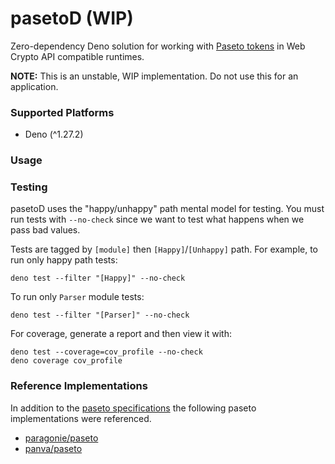 # pasetoD (WIP)

Zero-dependency Deno solution for working with
[Paseto tokens](https://github.com/paseto-standard/paseto-spec) in Web Crypto
API compatible runtimes.

__NOTE:__ This is an unstable, WIP implementation. Do not use this for an application.

### Supported Platforms

- Deno (^1.27.2)

### Usage

### Testing

pasetoD uses the "happy/unhappy" path mental model for testing. You must run
tests with `--no-check` since we want to test what happens when we pass bad
values.

Tests are tagged by `[module]` then `[Happy]`/`[Unhappy]` path. For example, to
run only happy path tests:

```
deno test --filter "[Happy]" --no-check
```

To run only `Parser` module tests:

```
deno test --filter "[Parser]" --no-check
```

For coverage, generate a report and then view it with:

```
deno test --coverage=cov_profile --no-check
deno coverage cov_profile
```

### Reference Implementations

In addition to the
[paseto specifications](https://github.com/paseto-standard/paseto-spec) the
following paseto implementations were referenced.

- [paragonie/paseto](https://github.com/paragonie/paseto)
- [panva/paseto](https://github.com/sjudson/paseto.js/tree/master/lib)
